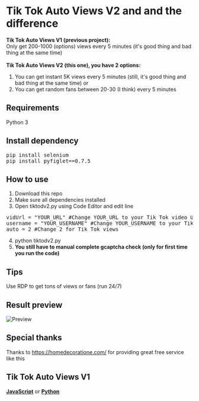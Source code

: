 # Tik Tok Auto Views V2 and and the difference
**Tik Tok Auto Views V1 (previous project):**\
  Only get 200-1000 (options) views every 5 minutes (it's good thing and bad thing at the same time)\
  \
**Tik Tok Auto Views V2 (this one), you have 2 options:**
  1. You can get instant 5K views every 5 minutes (still, it's good thing and bad thing at the same time) or
  2. You can get random fans between 20-30 (I think) every 5 minutes
  
## Requirements
Python 3
  
## Install dependency
<pre>pip install selenium
pip install pyfiglet==0.7.5</pre>

## How to use
1. Download this repo
2. Make sure all dependencies installed
3. Open tiktodv2.py using Code Editor and edit line
<pre>vidUrl = "YOUR_URL" #Change YOUR_URL to your Tik Tok video URL
username = "YOUR_USERNAME" #Change YOUR_USERNAME to your Tik Tok username
auto = 2 #Change 2 for Tik Tok views</pre>
4. python tiktodv2.py
5. **You still have to manual complete gcaptcha check (only for first time you run the code)**

## Tips
Use RDP to get tons of views or fans (run 24/7)

## Result preview
![Preview](https://i.imgur.com/hsFcG5H.png)

## Special thanks
Thanks to https://homedecoratione.com/ for providing great free service like this

## Tik Tok Auto Views V1
[**JavaScript**](https://github.com/kangoka/tiktok-autoviews) or 
[**Python**](https://github.com/kangoka/tiktok-autoviews-py)

